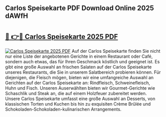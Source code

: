 ## Carlos Speisekarte PDF Download Online 2025 dAWfH

# <h2><a href="http://gc69lsy.nevu.top/?p=Carlos+Speisekarte">🔗 👉🔴 Carlos Speisekarte 2025 PDF</a></h2>

[![Carlos Speisekarte 2025 PDF](https://i.imgur.com/dBaPXMq.png)](http://gc69lsy.nevu.top/?p=Carlos+Speisekarte)
Auf der Carlos Speisekarte finden Sie nicht nur eine Liste der angebotenen Gerichte in einem Restaurant oder Café, sondern auch etwas, das für Ihren Geschmack köstlich und geeignet ist. Es gibt eine große Auswahl an frischen Salaten auf der Carlos Speisekarte unseres Restaurants, die Sie in unserem Salatbereich probieren können. Für diejenigen, die Fleisch mögen, bieten wir eine umfangreiche Auswahl an Gerichten auf der Carlos Speisekarte an: Rindfleisch, Schweinefleisch, Huhn und Fisch. Unseren Auserwählten bieten wir Gourmet-Gerichte wie Schaschlik und Steak an, die auf einem Holzfeuer zubereitet werden. Unsere Carlos Speisekarte umfasst eine große Auswahl an Desserts, von klassischen Torten und Kuchen bis hin zu exquisiten Crème Brûlée und Schokoladen-Schokoladen-kulinarischen Arrangements.
